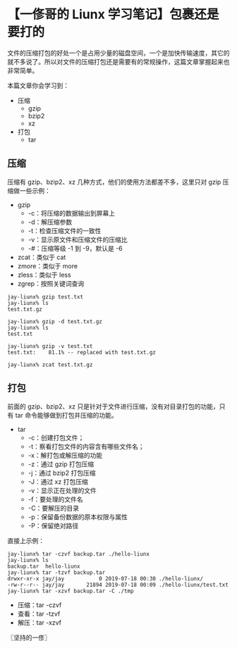 # 【一俢哥的 Liunx 学习笔记】包裹还是要打的
文件的压缩打包的好处一个是占用少量的磁盘空间，一个是加快传输速度，其它的就不多说了。所以对文件的压缩打包还是需要有的常规操作，这篇文章掌握起来也非常简单。

本篇文章你会学习到：
* 压缩
    * gzip
    * bzip2
    * xz
* 打包
    * tar

## 压缩
压缩有 gzip、bzip2、xz 几种方式，他们的使用方法都差不多，这里只对 gzip 压缩做一些示例：

* gzip
    * -c：将压缩的数据输出到屏幕上
    * -d：解压缩参数
    * -t：检查压缩文件的一致性
    * -v：显示原文件和压缩文件的压缩比
    * -#：压缩等级 -1 到 -9，默认是 -6
* zcat：类似于 cat
* zmore：类似于 more
* zless：类似于 less
* zgrep：按照关键词查询

```
jay-liunx% gzip test.txt
jay-liunx% ls
test.txt.gz

jay-liunx% gzip -d test.txt.gz
jay-liunx% ls
test.txt

jay-liunx% gzip -v test.txt
test.txt:	 81.1% -- replaced with test.txt.gz

jay-liunx% zcat test.txt.gz

```

## 打包
前面的 gzip、bzip2、xz 只是针对于文件进行压缩，没有对目录打包的功能，只有 tar 命令能够做到打包并压缩的功能。

* tar
    * -c：创建打包文件；
    * -t：察看打包文件的内容含有哪些文件名；
    * -x：解打包或解压缩的功能
    * -z：通过 gzip 打包压缩
    * -j：通过 bzip2 打包压缩
    * -J：通过 xz 打包压缩
    * -v：显示正在处理的文件
    * -f：要处理的文件名
    * -C：要解压的目录
    * -p：保留备份数据的原本权限与属性
    * -P：保留绝对路径

直接上示例：

```
jay-liunx% tar -czvf backup.tar ./hello-liunx
jay-liunx% ls
backup.tar  hello-liunx
jay-liunx% tar -tzvf backup.tar
drwxr-xr-x jay/jay           0 2019-07-18 00:30 ./hello-liunx/
-rw-r--r-- jay/jay       21894 2019-07-18 00:09 ./hello-liunx/test.txt
jay-liunx% tar -xzvf backup.tar -C ./tmp
```

* 压缩：tar -czvf
* 查看：tar -tzvf
* 解压：tar -xzvf

〖坚持的一俢〗